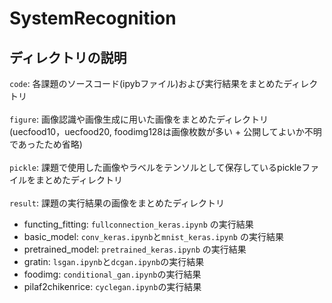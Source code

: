# SystemRecognition

## ディレクトリの説明
`code`: 各課題のソースコード(ipybファイル)および実行結果をまとめたディレクトリ<br><br>
`figure`: 画像認識や画像生成に用いた画像をまとめたディレクトリ 
          <br>(uecfood10，uecfood20, foodimg128は画像枚数が多い + 公開してよいか不明であったため省略)<br><br>
`pickle`: 課題で使用した画像やラベルをテンソルとして保存しているpickleファイルをまとめたディレクトリ<br><br>
`result`: 課題の実行結果の画像をまとめたディレクトリ
   - functing_fitting: `fullconnection_keras.ipynb` の実行結果
   - basic_model: `conv_keras.ipynb`と`mnist_keras.ipynb` の実行結果
   - pretrained_model: `pretrained_keras.ipynb` の実行結果
   - gratin: `lsgan.ipynb`と`dcgan.ipynb`の実行結果
   - foodimg: `conditional_gan.ipynb`の実行結果
   - pilaf2chikenrice: `cyclegan.ipynb`の実行結果
  
